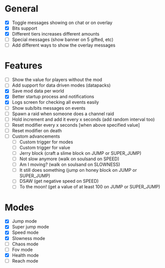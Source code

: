 # General

- [x] Toggle messages showing on chat or on overlay
- [x] Bits support
- [x] Different tiers increases different amounts
- [ ] Special messages (show banner on 5 gifted, etc)
- [ ] Add different ways to show the overlay messages

# Features

- [ ] Show the value for players without the mod
- [ ] Add support for data driven modes (datapacks)
- [x] Save mod data per world
- [x] Better startup process and notifications
- [x] Logs screen for checking all events easily
- [ ] Show sub/bits messages on events
- [ ] Spawn a raid when someone does a channel raid
- [ ] Hold increment and add it every x seconds (add random interval too)
- [ ] Reset modifier every x seconds [when above specified value]
- [ ] Reset modifier on death
- [ ] Custom advancements
    - [ ] Custom trigger for modes
    - [ ] Custom trigger for value
    - [ ] Jerry block (craft a slime block on JUMP or SUPER_JUMP)
    - [ ] Not slow anymore (walk on soulsand on SPEED)
    - [ ] Am I moving? (walk on soulsand on SLOWNESS)
    - [ ] It still does something (jump on honey block on JUMP or SUPER_JUMP)
    - [ ] DSAW (get negative speed on SPEED)
    - [ ] To the moon! (get a value of at least 100 on JUMP or SUPER_JUMP)

# Modes
- [x] Jump mode
- [x] Super jump mode
- [x] Speed mode
- [x] Slowness mode
- [ ] Chaos mode
- [ ] Fov mode
- [x] Health mode
- [ ] Reach mode
